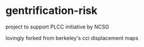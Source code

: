 # gentrification-risk

project to support PLCC initiative by NCSG

lovingly forked from berkeley's cci displacement maps
